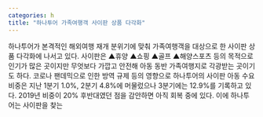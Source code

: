 ```yaml
---
categories: h
title: "하나투어 가족여행객 사이판 상품 다각화"
---
```

하나투어가 본격적인 해외여행 재개 분위기에 맞춰 가족여행객을 대상으로 한 사이판 상품 다각화에 나서고 있다. 사이판은 ▲휴양 ▲쇼핑 ▲골프 ▲해양스포츠 등의 목적으로 인기가 많은 곳이지만 무엇보다 가깝고 안전해 아동 동반 가족여행지로 각광받는 곳이기도 하다. 코로나 팬데믹으로 인한 방역 규제 등의 영향으로 하나투어의 사이판 아동 수요 비중은 지난 1분기 1.0%, 2분기 4.8%에 머물렀으나 3분기에는 12.9%를 기록하고 있다. 2019년 비중이 20% 후반대였던 점을 감안하면 아직 회복 중에 있다. 이에 하나투어는 사이판을 찾는
